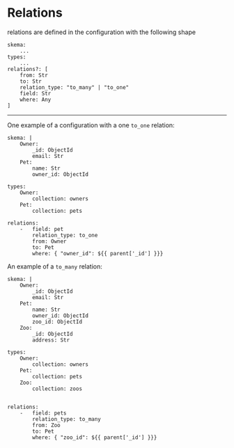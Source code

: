 # Relations
relations are defined in the configuration with the following shape
```
skema:
    ...
types: 
    ...
relations?: [
    from: Str
    to: Str
    relation_type: "to_many" | "to_one"
    field: Str
    where: Any
]
```
-------

One example of a configuration with a one `to_one` relation:
```
skema: |
    Owner:
        _id: ObjectId
        email: Str
    Pet:
        name: Str
        owner_id: ObjectId

types:
    Owner:
        collection: owners
    Pet:
        collection: pets

relations:
    -   field: pet
        relation_type: to_one
        from: Owner
        to: Pet
        where: { "owner_id": ${{ parent['_id'] }}}
```
An example of a `to_many` relation:
```
skema: |
    Owner:
        _id: ObjectId
        email: Str
    Pet:
        name: Str
        owner_id: ObjectId
        zoo_id: ObjectId
    Zoo:
        _id: ObjectId
        address: Str

types:
    Owner:
        collection: owners
    Pet:
        collection: pets
    Zoo:
        collection: zoos


relations:
    -   field: pets
        relation_type: to_many
        from: Zoo
        to: Pet
        where: { "zoo_id": ${{ parent['_id'] }}}
```


